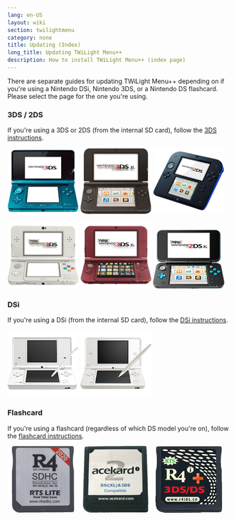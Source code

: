 ```yaml
---
lang: en-US
layout: wiki
section: twilightmenu
category: none
title: Updating (Index)
long_title: Updating TWiLight Menu++
description: How to install TWiLight Menu++ (index page)
---
```


There are separate guides for updating TWiLight Menu++ depending on if you're using a Nintendo DSi, Nintendo 3DS, or a Nintendo DS flashcard. Please select the page for the one you're using.

### 3DS / 2DS
If you're using a 3DS or 2DS (from the internal SD card), follow the [3DS instructions](updating-3ds).

[![A Nintendo 3DS](/assets/images/consoles/old3ds.png)](updating-3ds)
[![A Nintendo 3DS XL](/assets/images/consoles/old3dsxl.png)](updating-3ds)
[![A Nintendo 2DS](/assets/images/consoles/2ds.png)](updating-3ds)

[![A New Nintendo 3DS](/assets/images/consoles/new3ds.png)](updating-3ds)
[![A New Nintendo 3DS XL](/assets/images/consoles/new3dsxl.png)](updating-3ds)
[![A New Nintendo 2DS XL](/assets/images/consoles/new2dsxl.png)](updating-3ds)

### DSi
If you're using a DSi (from the internal SD card), follow the [DSi instructions](updating-dsi).

[![A Nintendo DSi](/assets/images/consoles/dsi.png)](updating-dsi)
[![A Nintendo DSi XL](/assets/images/consoles/dsixl.png)](updating-dsi)

### Flashcard
If you're using a flashcard (regardless of which DS model you're on), follow the [flashcard instructions](updating-flashcard).

[![An r4isdhc.com flaschard](/assets/images/consoles/r4isdhc.com.png)](updating-flashcard)
[![An Acekard2i flaschard](/assets/images/consoles/acekard2i.png)](updating-flashcard)
[![An R4i Gold 3DS Plus flaschard](/assets/images/consoles/r4igold3dsplus.png)](updating-flashcard)
